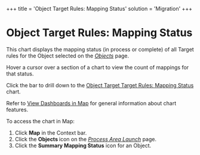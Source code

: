 +++
title = 'Object Target Rules: Mapping Status'
solution = 'Migration'
+++

# Object Target Rules: Mapping Status

This chart displays the mapping status (in process or complete) of all
Target rules for the Object selected on the
*[Objects](../Page_Desc/Objects_map.htm)* page.

Hover a cursor over a section of a chart to view the count of mappings
for that status.

Click the bar to drill down to the [Object Target Target Rules: Mapping
Status](Object_Trgt_Trgt_Rules_Map_Status.htm) chart.

Refer to [View Dashboards in Map](View_Dashboards_in_Map.htm) for
general information about chart features.

To access the chart in Map:

1.  Click <span style="font-weight: bold;">Map</span> in the Context
    bar.
2.  Click the <span style="font-weight: bold;">Objects </span>icon on
    the *[Process Area
    Launch](../Page_Desc/Process_Area_Launch_map.htm)* page.
3.  Click the <span style="font-weight: bold;">Summary Mapping
    Status</span> icon for an Object.

